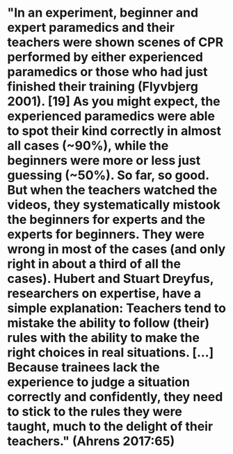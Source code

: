 # "In an experiment, beginner and expert paramedics and their teachers were shown scenes of CPR performed by either experienced paramedics or those who had just finished their training (Flyvbjerg 2001). [19] As you might expect, the experienced paramedics were able to spot their kind correctly in almost all cases (~90%), while the beginners were more or less just guessing (~50%). So far, so good. But when the teachers watched the videos, they systematically mistook the beginners for experts and the experts for beginners. They were wrong in most of the cases (and only right in about a third of all the cases). Hubert and Stuart Dreyfus, researchers on expertise, have a simple explanation: Teachers tend to mistake the ability to follow (their) rules with the ability to make the right choices in real situations. […] Because trainees lack the experience to judge a situation correctly and confidently, they need to stick to the rules they were taught, much to the delight of their teachers." (Ahrens 2017:65)